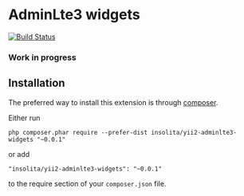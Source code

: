 AdminLte3 widgets
====================

[![Build Status](https://travis-ci.org/Insolita/yii2-adminlte3-widgets.svg?branch=master)](https://travis-ci.org/Insolita/yii2-adminlte3-widgets)

### Work in progress

Installation
------------

The preferred way to install this extension is through [composer](http://getcomposer.org/download/).

Either run

```
php composer.phar require --prefer-dist insolita/yii2-adminlte3-widgets "~0.0.1"
```

or add

```
"insolita/yii2-adminlte3-widgets": "~0.0.1"
```

to the require section of your `composer.json` file.